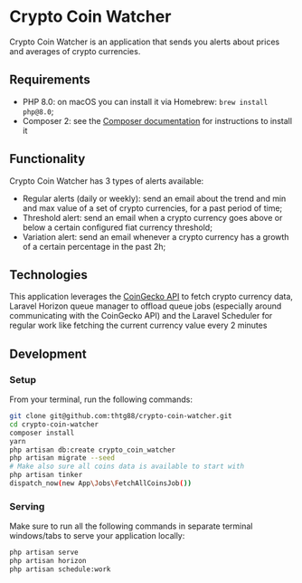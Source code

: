 # Crypto Coin Watcher

Crypto Coin Watcher is an application that sends you alerts about prices and averages of crypto currencies.

## Requirements

- PHP 8.0: on macOS you can install it via Homebrew: `brew install php@8.0`;
- Composer 2: see the [Composer documentation](https://getcomposer.org/download/) for instructions to install it

## Functionality

Crypto Coin Watcher has 3 types of alerts available:

- Regular alerts (daily or weekly): send an email about the trend and min and max value of a set of crypto currencies, for a past period of time;
- Threshold alert: send an email when a crypto currency goes above or below a certain configured fiat currency threshold;
- Variation alert: send an email whenever a crypto currency has a growth of a certain percentage in the past 2h;

## Technologies

This application leverages the [CoinGecko API](https://www.coingecko.com/api/documentations/v3#/) to fetch crypto currency data, Laravel Horizon queue manager to offload queue jobs (especially around communicating with the CoinGecko API) and the Laravel Scheduler for regular work like fetching the current currency value every 2 minutes

## Development

### Setup

From your terminal, run the following commands:

```bash
git clone git@github.com:thtg88/crypto-coin-watcher.git
cd crypto-coin-watcher
composer install
yarn
php artisan db:create crypto_coin_watcher
php artisan migrate --seed
# Make also sure all coins data is available to start with
php artisan tinker
dispatch_now(new App\Jobs\FetchAllCoinsJob())
```

### Serving

Make sure to run all the following commands in separate terminal windows/tabs to serve your application locally:

```bash
php artisan serve
php artisan horizon
php artisan schedule:work
```
